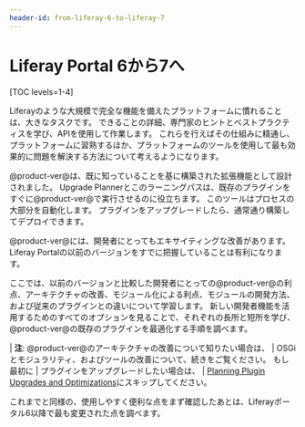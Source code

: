 ```yaml
---
header-id: from-liferay-6-to-liferay-7
---
```


# Liferay Portal 6から7へ

[TOC levels=1-4]

Liferayのような大規模で完全な機能を備えたプラットフォームに慣れることは、大きなタスクです。 できることの詳細、専門家のヒントとベストプラクティスを学び、APIを使用して作業します。 これらを行えばその仕組みに精通し、プラットフォームに習熟するほか、プラットフォームのツールを使用して最も効果的に問題を解決する方法について考えるようになります。

@product-ver@は、既に知っていることを基に構築された拡張機能として設計されました。 Upgrade Plannerとこのラーニングパスは、既存のプラグインをすぐに@product-ver@で実行させるのに役立ちます。 このツールはプロセスの大部分を自動化します。 プラグインをアップグレードしたら、通常通り構築してデプロイできます。

@product-ver@には、開発者にとってもエキサイティングな改善があります。 Liferay Portalの以前のバージョンをすでに把握していることは有利になります。

ここでは、以前のバージョンと比較した開発者にとっての@product-ver@の利点、アーキテクチャの改善、モジュール化による利点、モジュールの開発方法、および従来のプラグインとの違いについて学習します。 新しい開発者機能を活用するためのすべてのオプションを見ることで、それぞれの長所と短所を学び、@product-ver@の既存のプラグインを最適化する手順を調べます。

| **注**: @product-ver@のアーキテクチャの改善について知りたい場合は、 | OSGiとモジュラリティ、およびツールの改善について、続きをご覧ください。 もし最初に | プラグインをアップグレードしたい場合は、 | [Planning Plugin Upgrades and Optimizations](/docs/7-1/tutorials/-/knowledge_base/t/migrating-existing-code-to-liferay-7)にスキップしてください。

これまでと同様の、使用しやすく便利な点をまず確認したあとは、Liferayポータル6以降で最も変更された点を調べます。
